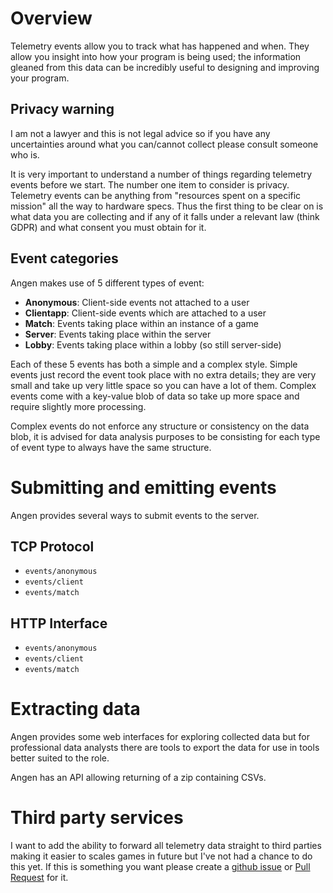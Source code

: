 # Overview
Telemetry events allow you to track what has happened and when. They allow you insight into how your program is being used; the information gleaned from this data can be incredibly useful to designing and improving your program.

## Privacy warning
I am not a lawyer and this is not legal advice so if you have any uncertainties around what you can/cannot collect please consult someone who is.

It is very important to understand a number of things regarding telemetry events before we start. The number one item to consider is privacy. Telemetry events can be anything from "resources spent on a specific mission" all the way to hardware specs. Thus the first thing to be clear on is what data you are collecting and if any of it falls under a relevant law (think GDPR) and what consent you must obtain for it.

## Event categories
Angen makes use of 5 different types of event:
- **Anonymous**: Client-side events not attached to a user
- **Clientapp**: Client-side events which are attached to a user
- **Match**: Events taking place within an instance of a game
- **Server**: Events taking place within the server
- **Lobby**: Events taking place within a lobby (so still server-side)

Each of these 5 events has both a simple and a complex style. Simple events just record the event took place with no extra details; they are very small and take up very little space so you can have a lot of them. Complex events come with a key-value blob of data so take up more space and require slightly more processing.

Complex events do not enforce any structure or consistency on the data blob, it is advised for data analysis purposes to be consisting for each type of event type to always have the same structure.

# Submitting and emitting events
Angen provides several ways to submit events to the server.

## TCP Protocol
- `events/anonymous`
- `events/client`
- `events/match`

## HTTP Interface
- `events/anonymous`
- `events/client`
- `events/match`

# Extracting data
Angen provides some web interfaces for exploring collected data but for professional data analysts there are tools to export the data for use in tools better suited to the role.

Angen has an API allowing returning of a zip containing CSVs.

# Third party services
I want to add the ability to forward all telemetry data straight to third parties making it easier to scales games in future but I've not had a chance to do this yet. If this is something you want please create a [github issue](https://github.com/Teifion/angen/issues) or [Pull Request](https://github.com/Teifion/angen/pulls) for it.



<!-- 
# TODO: Events used in BAR-Teiserver which might be of use to include in Angen

SIMPLE SERVER EVENTS
lobby.force_add_user_to_lobby
lobby.recheck_membership_kick
lobby.recheck_membership_spectate
has_warning.remove_user_from_any_lobby
account.user_login
disconnect:#{reason}
lobby_policy.kicked_for_bossing
lobby.kicked_from_web_interface

COMPLEX SERVER EVENTS
spads.broken_connection (from_id)
Banned login (reason)

SIMPLE LOBBY EVENTS
remove_user_from_lobby
lobby.kick_user
lobby.match_stopped
lobby.manual_stop
consul.timeout_command
consul.lobbykick_command
consul.lobbyban_command
consul.lobbybanmult_command
play_refused.avoiding
play_refused.avoided
play_refused.boss_avoided
join_refused.blocking
join_refused.blocked
join_refused.boss_blocked
Kicked user from lobby
command.rename (new_name)
Spec command (caller, spectated, name used to call command)
-->
